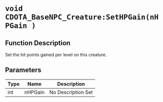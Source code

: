 # `void CDOTA_BaseNPC_Creature:SetHPGain(nHPGain )`
## Function Description
Set the hit points gained per level on this creature.
## Parameters
Type|Name|Description
--|--|--
int|nHPGain|No Description Set
